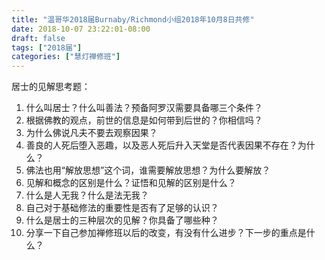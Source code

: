 ```yaml
---
title: "温哥华2018届Burnaby/Richmond小组2018年10月8日共修"
date: 2018-10-07 23:22:01-08:00
draft: false
tags: ["2018届"]
categories: ["慧灯禅修班"]
---
```

居士的见解思考题：
1.  什么叫居士？什么叫善法？预备阿罗汉需要具备哪三个条件？
2.  根据佛教的观点，前世的信息是如何带到后世的？你相信吗？
3.  为什么佛说凡夫不要去观察因果？
4.  善良的人死后堕入恶趣，以及恶人死后升入天堂是否代表因果不存在？为什么？
5.  佛法也用“解放思想”这个词，谁需要解放思想？为什么要解放？
6.  见解和概念的区别是什么？证悟和见解的区别是什么？
7.  什么是人无我？什么是法无我？
8.  自己对于基础修法的重要性是否有了足够的认识？
9.  什么是居士的三种层次的见解？你具备了哪些种？
10.  分享一下自己参加禅修班以后的改变，有没有什么进步？下一步的重点是什么？
